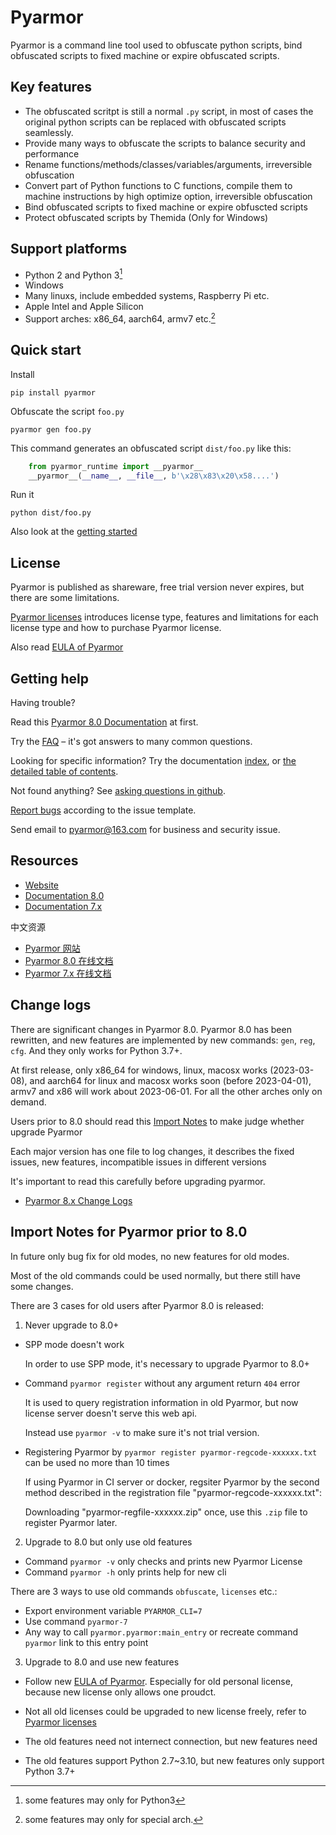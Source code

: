 # Pyarmor

Pyarmor is a command line tool used to obfuscate python scripts, bind
obfuscated scripts to fixed machine or expire obfuscated scripts.

## Key features

* The obfuscated scritpt is still a normal `.py` script, in most of
  cases the original python scripts can be replaced with obfuscated
  scripts seamlessly.
* Provide many ways to obfuscate the scripts to balance security and
  performance
* Rename functions/methods/classes/variables/arguments, irreversible
  obfuscation
* Convert part of Python functions to C functions, compile them to machine
  instructions by high optimize option, irreversible obfuscation
* Bind obfuscated scripts to fixed machine or expire obfuscted scripts
* Protect obfuscated scripts by Themida (Only for Windows)

## Support platforms

* Python 2 and Python 3[^1]
* Windows
* Many linuxs, include embedded systems, Raspberry Pi etc.
* Apple Intel and Apple Silicon
* Support arches: x86_64, aarch64, armv7 etc.[^2]

[^1]: some features may only for Python3
[^2]: some features may only for special arch.

## Quick start

Install

    pip install pyarmor

Obfuscate the script `foo.py`

    pyarmor gen foo.py

This command generates an obfuscated script `dist/foo.py` like this:

```python
    from pyarmor_runtime import __pyarmor__
    __pyarmor__(__name__, __file__, b'\x28\x83\x20\x58....')
```

Run it

    python dist/foo.py

Also look at the [getting started][tutorial]

[tutorial]: https://pyarmor.readthedocs.io/en/stable/tutorial/getting-started.html

## License

Pyarmor is published as shareware, free trial version never expires, but there are
some limitations.

[Pyarmor licenses][licenses] introduces license type, features and
limitations for each license type and how to purchase Pyarmor license.

Also read [EULA of Pyarmor](LICENSE)

[licenses]: https://pyarmor.readthedocs.io/en/stable/licenses.html

## Getting help

Having trouble?

Read this [Pyarmor 8.0 Documentation][doc] at first.

Try the [FAQ][faq] – it's got answers to many common questions.

Looking for specific information? Try the documentation [index][genindex],
or [the detailed table of contents][mastertoc].

Not found anything? See [asking questions in github][asking].

[Report bugs][issues] according to the issue template.

Send email to <pyarmor@163.com> for business and security issue.

[faq]: https://pyarmor.readthedocs.io/en/stable/questions.html
[issues]: https://github.com/dashingsoft/pyarmor/issues
[genindex]: https://pyarmor.readthedocs.io/en/stable/genindex.html
[mastertoc]: https://pyarmor.readthedocs.io/en/stable/index.html#table-of-contents
[asking]: https://pyarmor.readthedocs.io/en/stable/questions.html#asking-questions-in-github
[doc]: https://pyarmor.readthedocs.io/en/stable/

## Resources

* [Website](https://pyarmor.dashingsoft.com)
* [Documentation 8.0][doc]
* [Documentation 7.x](https://pyarmor.readthedocs.io/en/v7.7/)

中文资源

* [Pyarmor 网站](https://pyarmor.dashingsoft.com/index-zh.html)
* [Pyarmor 8.0 在线文档](https://pyarmor.readthedocs.io/zh/stable/)
* [Pyarmor 7.x 在线文档](https://pyarmor.readthedocs.io/zh/v7.x/)

## Change logs

There are significant changes in Pyarmor 8.0. Pyarmor 8.0 has been rewritten,
and new features are implemented by new commands: `gen`, `reg`, `cfg`. And they
only works for Python 3.7+.

At first release, only x86_64 for windows, linux, macosx works (2023-03-08), and
aarch64 for linux and macosx works soon (before 2023-04-01), armv7 and x86 will
work about 2023-06-01. For all the other arches only on demand.

Users prior to 8.0 should read this [Import Notes][import-notes] to make judge
whether upgrade Pyarmor

Each major version has one file to log changes, it describes the fixed issues,
new features, incompatible issues in different versions

It's important to read this carefully before upgrading pyarmor.

* [Pyarmor 8.x Change Logs](docs/ChangeLogs.8)

[import-notes]: #import-notes-for-pyarmor-prior-to-80

## Import Notes for Pyarmor prior to 8.0

In future only bug fix for old modes, no new features for old modes.

Most of the old commands could be used normally, but there still have some
changes.

There are 3 cases for old users after Pyarmor 8.0 is released:

1. Never upgrade to 8.0+

  - SPP mode doesn't work

    In order to use SPP mode, it's necessary to upgrade Pyarmor to 8.0+

  - Command `pyarmor register` without any argument return `404` error

    It is used to query registration information in old Pyarmor, but now license
    server doesn't serve this web api.

    Instead use `pyarmor -v` to make sure it's not trial version.

  - Registering Pyarmor by `pyarmor register pyarmor-regcode-xxxxxx.txt` can be
    used no more than 10 times

    If using Pyarmor in CI server or docker, regsiter Pyarmor by the second
    method described in the registration file "pyarmor-regcode-xxxxxx.txt":

    Downloading "pyarmor-regfile-xxxxxx.zip" once, use this `.zip` file to
    register Pyarmor later.

2. Upgrade to 8.0 but only use old features

  - Command `pyarmor -v` only checks and prints new Pyarmor License
  - Command `pyarmor -h` only prints help for new cli

  There are 3 ways to use old commands `obfuscate`, `licenses` etc.:

  - Export environment variable `PYARMOR_CLI=7`
  - Use command `pyarmor-7`
  - Any way to call `pyarmor.pyarmor:main_entry` or recreate command `pyarmor`
    link to this entry point

3. Upgrade to 8.0 and use new features

  - Follow new [EULA of Pyarmor](LICENSE). Especially for old personal license,
    because new license only allows one proudct.

  - Not all old licenses could be upgraded to new license freely, refer to
    [Pyarmor licenses][licenses]

  - The old features need not internect connection, but new features need

  - The old features support Python 2.7~3.10, but new features only support
    Python 3.7+
